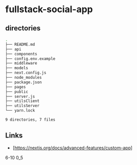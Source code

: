 # fullstack-social-app

## directories

```bash
.
├── README.md
├── api
├── components
├── config.env.example
├── middleware
├── models
├── next.config.js
├── node_modules
├── package.json
├── pages
├── public
├── server.js
├── utilsClient
├── utilsServer
└── yarn.lock

9 directories, 7 files
```

## Links

- [https://nextjs.org/docs/advanced-features/custom-app]

6-10 0_5
